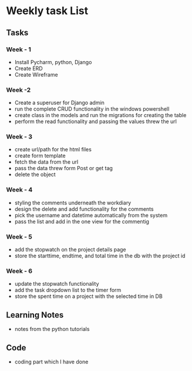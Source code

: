 # Weekly task List

## Tasks
### Week - 1
* Install Pycharm, python, Django
* Create ERD
* Create Wireframe

### Week -2
* Create a superuser for Django admin 
* run the complete CRUD functionality in the windows powershell
* create class in the models and run the migrations for creating the table
* perform the read functionality and passing the values threw the url

### Week - 3
* create url/path for the html files
* create form template
* fetch the data from the url 
* pass the data threw form Post or get tag
* delete the object

### Week - 4
* styling the comments underneath the workdiary
* design the delete and add functionality for the comments
* pick the username and datetime automatically from the system
* pass the list and add in the one view for the commentig

### Week - 5
* add the stopwatch on the project details page 
* store the starttime, endtime, and total time in the db with the project id

### Week - 6
* update the stopwatch functionality
* add the task dropdown list to the timer form
* store the spent time on a project with the selected time in DB

## Learning Notes
* notes from the python tutorials

## Code 
* coding part which I have done
